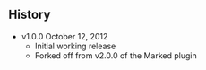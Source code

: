 ## History

- v1.0.0 October 12, 2012
	- Initial working release
	- Forked off from v2.0.0 of the Marked plugin

